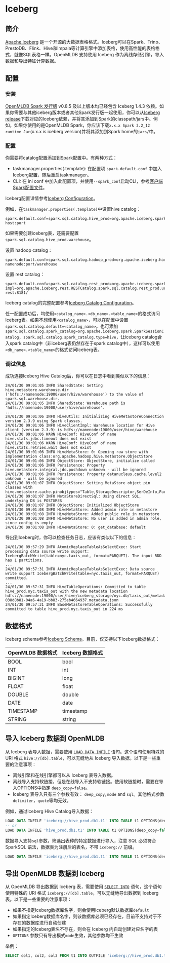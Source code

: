 # Iceberg

## 简介

[Apache Iceberg](https://iceberg.apache.org/) 是一个开源的大数据表格格式。Iceberg可以在Spark、Trino、PrestoDB、Flink、Hive和Impala等计算引擎中添加表格，使用高性能的表格格式，就像SQL表格一样。OpenMLDB 支持使用 Iceberg 作为离线存储引擎，导入数据和导出特征计算数据。

## 配置

### 安装

[OpenMLDB Spark 发行版](../../tutorial/openmldbspark_distribution.md) v0.8.5 及以上版本均已经包含 Iceberg 1.4.3 依赖。如果你需要与其他iceberg版本或者其他Spark发行版一起使用，你可以从[Iceberg release](https://iceberg.apache.org/releases/)下载对应的Iceberg依赖，并将其添加到Spark的classpath/jars中。例如，如果你使用的是OpenMLDB Spark，你应该下载`x.x.x Spark 3.2_12 runtime Jar`(x.x.x is iceberg version)并将其添加到Spark home的`jars/`中。

### 配置

你需要将catalog配置添加到Spark配置中。有两种方式：

- taskmanager.properties(.template): 在配置项 `spark.default.conf` 中加入Iceberg配置，随后重启taskmanager。
- CLI: 在 ini conf 中加入此配置项，并使用`--spark_conf`启动CLI，参考[客户端Spark配置文件](../../reference/client_config/client_spark_config.md)。

Iceberg配置详情参考[Iceberg Configuration](https://iceberg.apache.org/docs/latest/spark-configuration/)。

例如，在`taskmanager.properties(.template)`中设置hive catalog：

```properties
spark.default.conf=spark.sql.catalog.hive_prod=org.apache.iceberg.spark.SparkCatalog;spark.sql.catalog.hive_prod.type=hive;spark.sql.catalog.hive_prod.uri=thrift://metastore-host:port
```

如果需要创建iceberg表，还需要配置`spark.sql.catalog.hive_prod.warehouse`。

设置 hadoop catalog：

```properties
spark.default.conf=spark.sql.catalog.hadoop_prod=org.apache.iceberg.hadoop.HadoopCatalog;spark.sql.catalog.hadoop_prod.type=hadoop;spark.sql.catalog.hadoop_prod.warehouse=hdfs://hadoop-namenode:port/warehouse
```

设置 rest catalog：

```properties
spark.default.conf=spark.sql.catalog.rest_prod=org.apache.iceberg.spark.SparkCatalog;spark.sql.catalog.rest_prod.catalog-impl=org.apache.iceberg.rest.RESTCatalog;spark.sql.catalog.rest_prod.uri=http://iceberg-rest:8181/
```

Iceberg catalog的完整配置参考[Iceberg Catalog Configuration](https://iceberg.apache.org/docs/latest/spark-configuration/)。

任一配置成功后，均使用`<catalog_name>.<db_name>.<table_name>`的格式访问Iceberg表。如果不想使用`<catalog_name>`，可以在配置中设置`spark.sql.catalog.default=<catalog_name>`。也可添加`spark.sql.catalog.spark_catalog=org.apache.iceberg.spark.SparkSessionCatalog`，`spark.sql.catalog.spark_catalog.type=hive`，让iceberg catalog合入spark catalog中（非iceberg表仍然存在于spark catalog中），这样可以使用`<db_name>.<table_name>`的格式访问Iceberg表。

### 调试信息

成功连接Iceberg Hive Catalog后，你可以在日志中看到类似以下的信息：

```
24/01/30 09:01:05 INFO SharedState: Setting hive.metastore.warehouse.dir ('hdfs://namenode:19000/user/hive/warehouse') to the value of spark.sql.warehouse.dir.
24/01/30 09:01:05 INFO SharedState: Warehouse path is 'hdfs://namenode:19000/user/hive/warehouse'.
...
24/01/30 09:01:06 INFO HiveUtils: Initializing HiveMetastoreConnection version 2.3.9 using Spark classes.
24/01/30 09:01:06 INFO HiveClientImpl: Warehouse location for Hive client (version 2.3.9) is hdfs://namenode:19000/user/hive/warehouse
24/01/30 09:01:06 WARN HiveConf: HiveConf of name hive.stats.jdbc.timeout does not exist
24/01/30 09:01:06 WARN HiveConf: HiveConf of name hive.stats.retries.wait does not exist
24/01/30 09:01:06 INFO HiveMetaStore: 0: Opening raw store with implementation class:org.apache.hadoop.hive.metastore.ObjectStore
24/01/30 09:01:06 INFO ObjectStore: ObjectStore, initialize called
24/01/30 09:01:06 INFO Persistence: Property hive.metastore.integral.jdo.pushdown unknown - will be ignored
24/01/30 09:01:06 INFO Persistence: Property datanucleus.cache.level2 unknown - will be ignored
24/01/30 09:01:07 INFO ObjectStore: Setting MetaStore object pin classes with hive.metastore.cache.pinobjtypes="Table,StorageDescriptor,SerDeInfo,Partition,Database,Type,FieldSchema,Order"
24/01/30 09:01:07 INFO MetaStoreDirectSql: Using direct SQL, underlying DB is POSTGRES
24/01/30 09:01:07 INFO ObjectStore: Initialized ObjectStore
24/01/30 09:01:08 INFO HiveMetaStore: Added admin role in metastore
24/01/30 09:01:08 INFO HiveMetaStore: Added public role in metastore
24/01/30 09:01:08 INFO HiveMetaStore: No user is added in admin role, since config is empty
24/01/30 09:01:08 INFO HiveMetaStore: 0: get_database: default
```

导出到Iceberg时，你可以检查任务日志，应该有类似以下的信息：

```
24/01/30 09:57:29 INFO AtomicReplaceTableAsSelectExec: Start processing data source write support: IcebergBatchWrite(table=nyc.taxis_out, format=PARQUET). The input RDD has 1 partitions.
...
24/01/30 09:57:31 INFO AtomicReplaceTableAsSelectExec: Data source write support IcebergBatchWrite(table=nyc.taxis_out, format=PARQUET) committed.
...
24/01/30 09:57:31 INFO HiveTableOperations: Committed to table hive_prod.nyc.taxis_out with the new metadata location hdfs://namenode:19000/user/hive/iceberg_storage/nyc.db/taxis_out/metadata/00001-038d8b81-04a6-4a19-bb83-275eb4664937.metadata.json
24/01/30 09:57:31 INFO BaseMetastoreTableOperations: Successfully committed to table hive_prod.nyc.taxis_out in 224 ms
```

## 数据格式

Iceberg schema参考[Iceberg Schema](https://iceberg.apache.org/spec/#schema)。目前，仅支持以下Iceberg数据格式：

| OpenMLDB 数据格式 | Iceberg 数据格式 |
| ----------------- | ---------------- |
| BOOL              | bool             |
| INT               | int              |
| BIGINT            | long             |
| FLOAT             | float            |
| DOUBLE            | double           |
| DATE              | date             |
| TIMESTAMP         | timestamp        |
| STRING            | string           |

## 导入 Iceberg 数据到 OpenMLDB

从 Iceberg 表导入数据，需要使用 [`LOAD DATA INFILE`](../../openmldb_sql/dml/LOAD_DATA_STATEMENT.md) 语句。这个语句使用特殊的 URI 格式 `hive://[db].table`，可以无缝地从 Iceberg 导入数据。以下是一些重要的注意事项：

- 离线引擎和在线引擎都可以从 Iceberg 表导入数据。
- 离线导入支持软链接，但是在线导入不支持软链接。使用软链接时，需要在导入OPTIONS中指定 `deep_copy=false`。
- Iceberg 表导入只有三个参数有效： `deep_copy`, `mode` and `sql`。其他格式参数`delimiter`，`quote`等均无效。

例如，通过Iceberg Hive Catalog导入数据：

```sql
LOAD DATA INFILE 'iceberg://hive_prod.db1.t1' INTO TABLE t1 OPTIONS(deep_copy=false);
-- or
LOAD DATA INFILE 'hive_prod.db1.t1' INTO TABLE t1 OPTIONS(deep_copy=false, format='iceberg');
```

数据导入支持`sql`参数，筛选出表种的特定数据进行导入，注意 SQL 必须符合 SparkSQL 语法，数据表为注册后的表名，不带 `iceberg://` 前缀。

```sql
LOAD DATA INFILE 'iceberg://hive_prod.db1.t1' INTO TABLE t1 OPTIONS(deep_copy=false, sql='select * from t1 where id > 100');
```

## 导出 OpenMLDB 数据到 Iceberg

从 OpenMLDB 导出数据到 Iceberg 表，需要使用 [`SELECT INTO`](../../openmldb_sql/dql/SELECT_INTO_STATEMENT.md) 语句，这个语句使用特殊的 URI 格式 `iceberg://[db].table`，可以无缝地导出数据到 Iceberg 表。以下是一些重要的注意事项：

- 如果不指定Iceberg数据库名字，则会使用Iceberg默认数据库`default`
- 如果指定Iceberg数据库名字，则该数据库必须已经存在，目前不支持对于不存在的数据库进行自动创建
- 如果指定的Iceberg表名不存在，则会在 Iceberg 内自动创建对应名字的表
- `OPTIONS` 参数只有导出模式`mode`生效，其他参数均不生效

举例：

```sql
SELECT col1, col2, col3 FROM t1 INTO OUTFILE 'iceberg://hive_prod.db1.t1';
```
